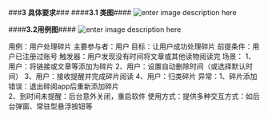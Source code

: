 ###**3 具体要求**###
####**3.1 类图**####
![enter image description here](http://m.qpic.cn/psb?/V11uuFB006k0sW/IjmIokm8nrxJrOkN.UXHOvBx0eP6ep1cvn3CvG2CQwQ!/b/dL4AAAAAAAAA&bo=1gNvAgAAAAARB4g!&rf=viewer_4)

####**3.2用例图**####
![enter image description here](http://m.qpic.cn/psb?/V11uuFB006k0sW/8l2U.G8MDkpU0L56HFRR*Y59ft3XDEIDhXTM8.Zm5KA!/b/dL8AAAAAAAAA&bo=oQTYAwAAAAARB04!&rf=viewer_4)

用例：用户处理碎片
主要参与者：用户
目标：让用户成功处理碎片
前提条件：用户已注册过账号
触发器：用户发现没有时间将文章或其他读物阅读完
场景：	1、用户：将链接或文章等添加为碎片
			2、用户：设置自动删除时间（或选择默认时间）
			3、用户：接收提醒并完成碎片阅读
		    4、用户：归类碎片
异常：1、碎片添加错误：退出碎阅app后重新添加碎片	
			2、到时间未提醒：后台意外关闭，重启软件
				使用方式：提供多种交互方式：如后台弹窗、常驻型悬浮按钮等
